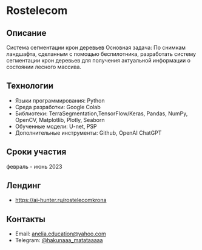 # Rostelecom
## Описание
Система сегментации крон деревьев
Основная задача: По снимкам ландшафта, сделанным с помощью беспилотника, разработать систему сегментации крон деревьев для получения актуальной информации о состоянии лесного массива.
## Технологии
- Языки программирования:  Python
- Среда разработки: Google Colab
- Библиотеки: TerraSegmentation,TensorFlow/Keras, Pandas, NumPy, OpenCV, Matplotlib, Plotly, Seaborn
- Обученные модели: U-net, PSP
- Дополнительные инструменты: Github, OpenAI ChatGPT
## Сроки участия
  февраль - июнь 2023
## Лендинг
- https://ai-hunter.ru/rostelecomkrona
## Контакты
- Email: anelia.education@yahoo.com
- Telegram: [@hakunaaa_matataaaaa](https://t.me/hakunaaa_matataaaaa)
